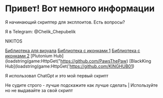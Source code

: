 # Привет! Вот немного информации

Я начинающий скриптер для эксплоитов. Есть вопросы? 

Я в Telegram: @Chelik_Chepubelik

NIKITOS

[Библиотека для визуала](https://github.com/ActualMasterOogway/Fluent-Renewed/)
[Библиотека с иконками 1](https://lucide.dev/icons/)
[Библиотека с иконками 2](https://phosphoricons.com/)
[Plutonium Hub](loadstring(game:HttpGet("https://github.com/PawsThePaw)
[BlackKing Hub](loadstring(game:HttpGet('https://github.com/KINGHUB01)

Я использовал ChatGpt и это мой первый скрипт

Не судите строго - лучше подскажите как лучше сделать | Используйте но не выдавайте за свой скрипт
